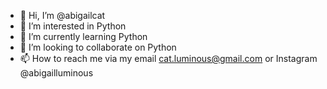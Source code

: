 - 👋 Hi, I’m @abigailcat
- 👀 I’m interested in Python
- 🌱 I’m currently learning Python
- 💞️ I’m looking to collaborate on Python
- 📫 How to reach me via my email cat.luminous@gmail.com or Instagram @abigailluminous

<!---
abigailcat/abigailcat is a ✨ special ✨ repository because its `README.md` (this file) appears on your GitHub profile.
You can click the Preview link to take a look at your changes.
--->
